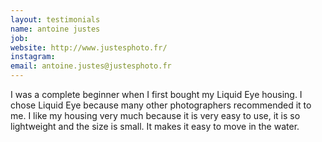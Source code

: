 ```yaml
---
layout: testimonials
name: antoine justes
job:  
website: http://www.justesphoto.fr/
instagram: 
email: antoine.justes@justesphoto.fr
---
```

I was a complete beginner when I first bought my Liquid Eye housing. I chose Liquid Eye because many other photographers recommended it to me. I like my housing very much because it is very easy to use, it is so lightweight and the size is small. It makes it easy to move in the water.
